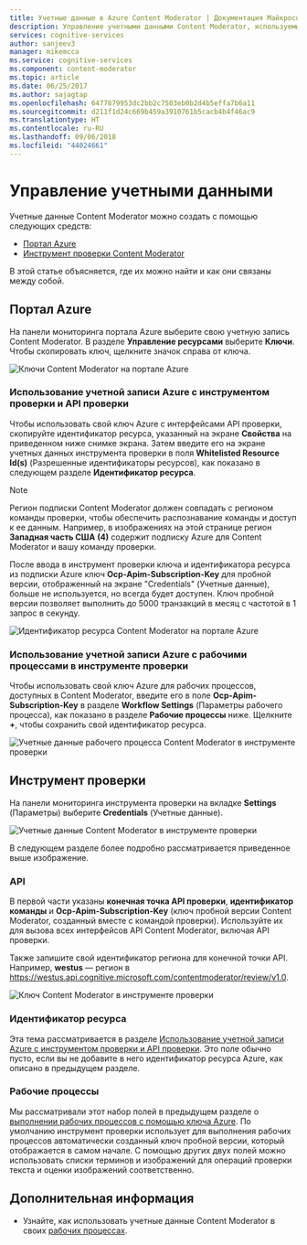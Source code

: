 ```yaml
---
title: Учетные данные в Azure Content Moderator | Документация Майкрософт
description: Управление учетными данными Content Moderator, используемыми с интерфейсами API.
services: cognitive-services
author: sanjeev3
manager: mikemcca
ms.service: cognitive-services
ms.component: content-moderator
ms.topic: article
ms.date: 06/25/2017
ms.author: sajagtap
ms.openlocfilehash: 6477879953dc2bb2c7503eb0b2d4b5effa7b6a11
ms.sourcegitcommit: d211f1d24c669b459a3910761b5cacb4b4f46ac9
ms.translationtype: HT
ms.contentlocale: ru-RU
ms.lasthandoff: 09/06/2018
ms.locfileid: "44024661"
---
```

# <a name="manage-credentials"></a>Управление учетными данными

Учетные данные Content Moderator можно создать с помощью следующих средств:

- [Портал Azure](https://ms.portal.azure.com/#create/Microsoft.CognitiveServicesContentModerator)
- [Инструмент проверки Content Moderator](http://contentmoderator.cognitive.microsoft.com/)

В этой статье объясняется, где их можно найти и как они связаны между собой.

## <a name="the-azure-portal"></a>Портал Azure

На панели мониторинга портала Azure выберите свою учетную запись Content Moderator. В разделе **Управление ресурсами** выберите **Ключи**. Чтобы скопировать ключ, щелкните значок справа от ключа.

![Ключи Content Moderator на портале Azure](images/credentials-azure-portal-keys.PNG)

### <a name="use-the-azure-account-with-the-review-tool-and-review-api"></a>Использование учетной записи Azure с инструментом проверки и API проверки
Чтобы использовать свой ключ Azure с интерфейсами API проверки, скопируйте идентификатор ресурса, указанный на экране **Свойства** на приведенном ниже снимке экрана. Затем введите его на экране учетных данных инструмента проверки в поля **Whitelisted Resource Id(s)** (Разрешенные идентификаторы ресурсов), как показано в следующем разделе **Идентификатор ресурса**. 

> [!NOTE]
> Регион подписки Content Moderator должен совпадать с регионом команды проверки, чтобы обеспечить распознавание команды и доступ к ее данным. Например, в изображениях на этой странице регион **Западная часть США** **(4)** содержит подписку Azure для Content Moderator и вашу команду проверки.
>
> После ввода в инструмент проверки ключа и идентификатора ресурса из подписки Azure ключ **Ocp-Apim-Subscription-Key** для пробной версии, отображенный на экране "Credentials" (Учетные данные), больше не используется, но всегда будет доступен.
> Ключ пробной версии позволяет выполнить до 5000 транзакций в месяц с частотой в 1 запрос в секунду.

![Идентификатор ресурса Content Moderator на портале Azure](images/credentials-azure-portal-resourceid.PNG)

### <a name="use-the-azure-account-with-the-workflows-in-the-review-tool"></a>Использование учетной записи Azure с рабочими процессами в инструменте проверки

Чтобы использовать свой ключ Azure для рабочих процессов, доступных в Content Moderator, введите его в поле **Ocp-Apim-Subscription-Key** в разделе **Workflow Settings** (Параметры рабочего процесса), как показано в разделе **Рабочие процессы** ниже. Щелкните **+**, чтобы сохранить свой идентификатор ресурса.

![Учетные данные рабочего процесса Content Moderator в инструменте проверки](images/credentials-workflow.PNG)

## <a name="the-review-tool"></a>Инструмент проверки

На панели мониторинга инструмента проверки на вкладке **Settings** (Параметры) выберите **Credentials** (Учетные данные).

![Учетные данные Content Moderator в инструменте проверки](images/credentials-trial-resource-workflow.PNG)

В следующем разделе более подробно рассматривается приведенное выше изображение.

### <a name="api"></a>API

В первой части указаны **конечная точка API проверки**, **идентификатор команды** и **Ocp-Apim-Subscription-Key** (ключ пробной версии Content Moderator, созданный вместе с командой проверки). Используйте их для вызова всех интерфейсов API Content Moderator, включая API проверки.

Также запишите свой идентификатор региона для конечной точки API. Например, **westus** — регион в https://westus.api.cognitive.microsoft.com/contentmoderator/review/v1.0.

![Ключ Content Moderator в инструменте проверки](images/credentials-trialkey.PNG)

### <a name="resource-id"></a>Идентификатор ресурса

Эта тема рассматривается в разделе [Использование учетной записи Azure с инструментом проверки и API проверки](credentials.md#how-to-use-your-azure-account-with-the-review-tool). Это поле обычно пусто, если вы не добавите в него идентификатор ресурса Azure, как описано в предыдущем разделе.

### <a name="workflows"></a>Рабочие процессы

Мы рассматривали этот набор полей в предыдущем разделе о [выполнении рабочих процессов с помощью ключа Azure](credentials.md#use-the-azure-account-with-the-workflows-in-the-review-tool). По умолчанию инструмент проверки использует для выполнения рабочих процессов автоматически созданный ключ пробной версии, который отображается в самом начале. С помощью других двух полей можно использовать списки терминов и изображений для операций проверки текста и оценки изображений соответственно.

## <a name="next-steps"></a>Дополнительная информация

* Узнайте, как использовать учетные данные Content Moderator в своих [рабочих процессах](workflows.md).
